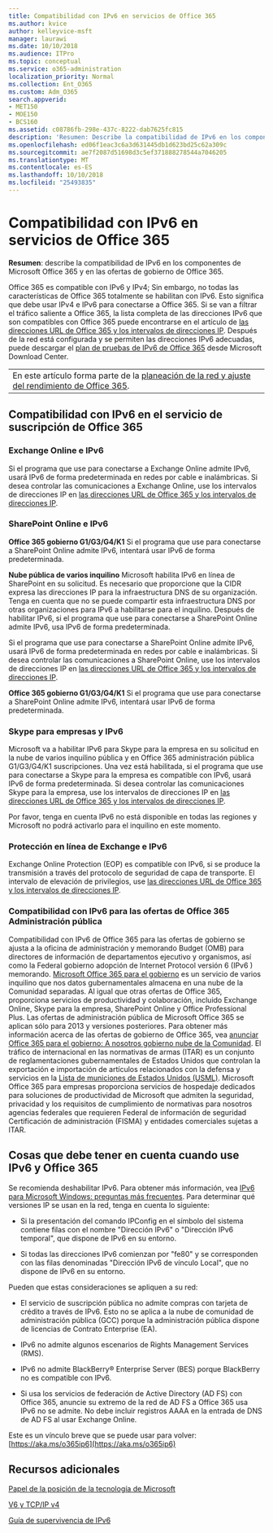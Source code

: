 ```yaml
---
title: Compatibilidad con IPv6 en servicios de Office 365
ms.author: kvice
author: kelleyvice-msft
manager: laurawi
ms.date: 10/10/2018
ms.audience: ITPro
ms.topic: conceptual
ms.service: o365-administration
localization_priority: Normal
ms.collection: Ent_O365
ms.custom: Adm_O365
search.appverid:
- MET150
- MOE150
- BCS160
ms.assetid: c08786fb-298e-437c-8222-dab7625fc815
description: 'Resumen: Describe la compatibilidad de IPv6 en los componentes de Microsoft Office 365 y en las ofertas de gobierno de Office 365.'
ms.openlocfilehash: ed06f1eac3c6a3d631445db1d623bd25c62a309c
ms.sourcegitcommit: ae7f2087d51698d3c5ef371888278544a7046205
ms.translationtype: MT
ms.contentlocale: es-ES
ms.lasthandoff: 10/10/2018
ms.locfileid: "25493835"
---
```

# <a name="ipv6-support-in-office-365-services"></a>Compatibilidad con IPv6 en servicios de Office 365

 **Resumen**: describe la compatibilidad de IPv6 en los componentes de Microsoft Office 365 y en las ofertas de gobierno de Office 365.
  
Office 365 es compatible con IPv6 y IPv4; Sin embargo, no todas las características de Office 365 totalmente se habilitan con IPv6. Esto significa que debe usar IPv4 e IPv6 para conectarse a Office 365. Si se van a filtrar el tráfico saliente a Office 365, la lista completa de las direcciones IPv6 que son compatibles con Office 365 puede encontrarse en el artículo de [las direcciones URL de Office 365 y los intervalos de direcciones IP](https://go.microsoft.com/fwlink/?LinkId=293744). Después de la red está configurada y se permiten las direcciones IPv6 adecuadas, puede descargar el [plan de pruebas de IPv6 de Office 365](https://go.microsoft.com/fwlink/?LinkId=293447) desde Microsoft Download Center.
  
||
|:-----|
| En este artículo forma parte de la [planeación de la red y ajuste del rendimiento de Office 365](https://aka.ms/tune).|

## <a name="ipv6-support-in-office-365-subscription-service"></a>Compatibilidad con IPv6 en el servicio de suscripción de Office 365

### <a name="exchange-online-and-ipv6"></a>Exchange Online e IPv6

Si el programa que use para conectarse a Exchange Online admite IPv6, usará IPv6 de forma predeterminada en redes por cable e inalámbricas. Si desea controlar las comunicaciones a Exchange Online, use los intervalos de direcciones IP en [las direcciones URL de Office 365 y los intervalos de direcciones IP](https://go.microsoft.com/fwlink/?LinkId=293744).
  
### <a name="sharepoint-online-and-ipv6"></a>SharePoint Online e IPv6

 **Office 365 gobierno G1/G3/G4/K1** Si el programa que use para conectarse a SharePoint Online admite IPv6, intentará usar IPv6 de forma predeterminada.
  
 **Nube pública de varios inquilino** Microsoft habilita IPv6 en línea de SharePoint en su solicitud. Es necesario que proporcione que la CIDR expresa las direcciones IP para la infraestructura DNS de su organización. Tenga en cuenta que no se puede compartir esta infraestructura DNS por otras organizaciones para IPv6 a habilitarse para el inquilino. Después de habilitar IPv6, si el programa que use para conectarse a SharePoint Online admite IPv6, usa IPv6 de forma predeterminada.
  
Si el programa que use para conectarse a SharePoint Online admite IPv6, usará IPv6 de forma predeterminada en redes por cable e inalámbricas. Si desea controlar las comunicaciones a SharePoint Online, use los intervalos de direcciones IP en [las direcciones URL de Office 365 y los intervalos de direcciones IP](https://go.microsoft.com/fwlink/?LinkId=293744).
  
 **Office 365 gobierno G1/G3/G4/K1** Si el programa que use para conectarse a SharePoint Online admite IPv6, intentará usar IPv6 de forma predeterminada.
  
### <a name="skype-for-business-and-ipv6"></a>Skype para empresas y IPv6

Microsoft va a habilitar IPv6 para Skype para la empresa en su solicitud en la nube de varios inquilino pública y en Office 365 administración pública G1/G3/G4/K1 suscripciones. Una vez está habilitada, si el programa que use para conectarse a Skype para la empresa es compatible con IPv6, usará IPv6 de forma predeterminada. Si desea controlar las comunicaciones Skype para la empresa, use los intervalos de direcciones IP en [las direcciones URL de Office 365 y los intervalos de direcciones IP](https://go.microsoft.com/fwlink/?LinkId=293744).
  
Por favor, tenga en cuenta IPv6 no está disponible en todas las regiones y Microsoft no podrá activarlo para el inquilino en este momento.
  
### <a name="exchange-online-protection-and-ipv6"></a>Protección en línea de Exchange e IPv6

Exchange Online Protection (EOP) es compatible con IPv6, si se produce la transmisión a través del protocolo de seguridad de capa de transporte. El intervalo de elevación de privilegios, use [las direcciones URL de Office 365 y los intervalos de direcciones IP](https://go.microsoft.com/fwlink/?LinkId=293744).
  
### <a name="ipv6-support-for-office-365-government-offerings"></a>Compatibilidad con IPv6 para las ofertas de Office 365 Administración pública

Compatibilidad con IPv6 de Office 365 para las ofertas de gobierno se ajusta a la oficina de administración y memorando Budget (OMB) para directores de información de departamentos ejecutivo y organismos, así como la Federal gobierno adopción de Internet Protocol versión 6 (IPv6 ) memorando. [Microsoft Office 365 para el gobierno](https://go.microsoft.com/fwlink/p/?LinkId=325414) es un servicio de varios inquilino que nos datos gubernamentales almacena en una nube de la Comunidad separadas. Al igual que otras ofertas de Office 365, proporciona servicios de productividad y colaboración, incluido Exchange Online, Skype para la empresa, SharePoint Online y Office Professional Plus. Las ofertas de administración pública de Microsoft Office 365 se aplican sólo para 2013 y versiones posteriores. Para obtener más información acerca de las ofertas de gobierno de Office 365, vea [anunciar Office 365 para el gobierno: A nosotros gobierno nube de la Comunidad](https://go.microsoft.com/fwlink/p/?LinkId=325414). El tráfico de internacional en las normativas de armas (ITAR) es un conjunto de reglamentaciones gubernamentales de Estados Unidos que controlan la exportación e importación de artículos relacionados con la defensa y servicios en la [Lista de municiones de Estados Unidos (USML)](https://go.microsoft.com/fwlink/p/?LinkId=325415). Microsoft Office 365 para empresas proporciona servicios de hospedaje dedicados para soluciones de productividad de Microsoft que admiten la seguridad, privacidad y los requisitos de cumplimiento de normativas para nosotros agencias federales que requieren Federal de información de seguridad Certificación de administración (FISMA) y entidades comerciales sujetas a ITAR.
  
## <a name="things-to-consider-when-using-ipv6-and-office-365"></a>Cosas que debe tener en cuenta cuando use IPv6 y Office 365

Se recomienda deshabilitar IPv6. Para obtener más información, vea [IPv6 para Microsoft Windows: preguntas más frecuentes](https://go.microsoft.com/fwlink/p/?LinkId=325418). Para determinar qué versiones IP se usan en la red, tenga en cuenta lo siguiente:
  
- Si la presentación del comando IPConfig en el símbolo del sistema contiene filas con el nombre "Dirección IPv6" o "Dirección IPv6 temporal", que dispone de IPv6 en su entorno.

- Si todas las direcciones IPv6 comienzan por "fe80" y se corresponden con las filas denominadas "Dirección IPv6 de vínculo Local", que no dispone de IPv6 en su entorno.

Pueden que estas consideraciones se apliquen a su red:
  
- El servicio de suscripción pública no admite compras con tarjeta de crédito a través de IPv6. Esto no se aplica a la nube de comunidad de administración pública (GCC) porque la administración pública dispone de licencias de Contrato Enterprise (EA).

- IPv6 no admite algunos escenarios de Rights Management Services (RMS).

- IPv6 no admite BlackBerry® Enterprise Server (BES) porque BlackBerry no es compatible con IPv6.

- Si usa los servicios de federación de Active Directory (AD FS) con Office 365, anuncie su extremo de la red de AD FS a Office 365 usa IPv6 no se admite. No debe incluir registros AAAA en la entrada de DNS de AD FS al usar Exchange Online. 

Este es un vínculo breve que se puede usar para volver: [https://aka.ms/o365ip6](https://aka.ms/o365ip6)
  
## <a name="see-also"></a>Recursos adicionales

[Papel de la posición de la tecnología de Microsoft](https://go.microsoft.com/fwlink/p/?linkid=525743)
  
[V6 y TCP/IP v4](https://go.microsoft.com/fwlink/p/?LinkID=211898)
  
[Guía de supervivencia de IPv6](https://go.microsoft.com/fwlink/p/?LinkID=237480)
